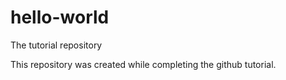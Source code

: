 # hello-world
The tutorial repository

This repository was created while completing the github tutorial.

